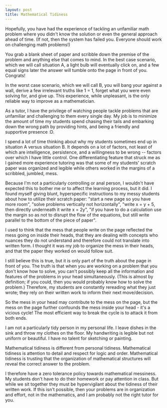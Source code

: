 ```yaml
---
layout: post
title: Mathematical Tidiness
---
```


Hopefully, you have had the experience of tackling an unfamiliar math problem where you didn't know the solution or even the general approach ahead of time. (If not, then the system has failed you.  Everyone should work on challenging math problems!) 

You grab a blank sheet of paper and scribble down the premise of the problem and anything else that comes to mind.  In the best case scenario, which we will call situation A, a light bulb will eventually click on, and a few equal signs later the answer will tumble onto the page in front of you.  Congrats!

In the worst case scenario, which we will call B, you will bang your against a wall, derive a few irrelevant truths like 1 = 1, forget what you were even solving for, and give up.  This experience, while unpleasant, is the only reliable way to improve as a mathematician.

As a tutor, I have the privilege of watching people tackle problems that are unfamiliar and challenging to them every single day.  My job is to minimize the amount of time my students spend chasing their tails and embarking down the wrong path by providing hints, and being a friendly and supportive presence :D.

I spend a lot of time thinking about why my students sometimes end up in situation A versus situation B.  It depends on a lot of factors, not least of which are intelligence, persistence, and a willingness to be wrong --  factors over which I have little control. One differentiating feature that struck me as I gained more experience tutoring was that some of my students' scratch paper was organized and legible while others worked in the margins of a scribbled, jumbled, mess.  

Because I'm not a particularly controlling or anal person, I wouldn't have expected this to bother me or to affect the learning process, but it did.  I found myself giving blunt, hyperspecific instructions to my messy students about how to utilize their scratch paper: "start a new page so you have more room", "solve problems vertically not horizontally", "write x = y + 5, then directly underneath it write x = 2y", "if you have to do a calculation use the margin so as not to disrupt the flow of the equations, but still write parallel to the bottom of the piece of paper".   

I used to think that the mess that people write on the page reflected the mess going on inside their heads, that they are dealing with concepts who nuances they do not understand and therefore could not translate into written form.  I thought it was my job to organize the mess in their heads, and that the paper they worked on would follow suit.  

I still believe this is true, but it is only part of the truth about the page in front of you.  The truth is that when you are working on a problem that you don't know how to solve, you can't possibly keep all the information and features of the problems in your head simultaneously.  (This is almost by definition; if you could, then you would probably know how to solve the problem.)  Therefore, my students are constantly rereading what they just wrote; they rely on their written work to inform their next move/decision.

So the mess in your head may contribute to the mess on the page, but the mess on the page further confounds the mess inside your head - it's a vicious cycle!  The most efficient way to break the cycle is to attack it from both ends. 

I am not a particularly tidy person in my personal life.  I leave dishes in the sink and throw my clothes on the floor.  My handwriting is legible but not uniform or beautiful.  I have no talent for sketching or painting.  

Mathematical tidiness is different from personal tidiness.  Mathematical tidiness is attention to detail and respect for logic and order.  Mathematical tidiness is trusting that the organization of mathematical structures will reveal the correct answer to the problem.  

I therefore have a zero tolerance policy towards mathematical messiness.  My students don't have to do their homework or pay attention in class.  But while we sit together they must be hypervigilant about the tidiness of their written work.  If this isn't possible, then your problems are in organization and effort, not in the mathematics, and I am probably not the right tutor for you.
